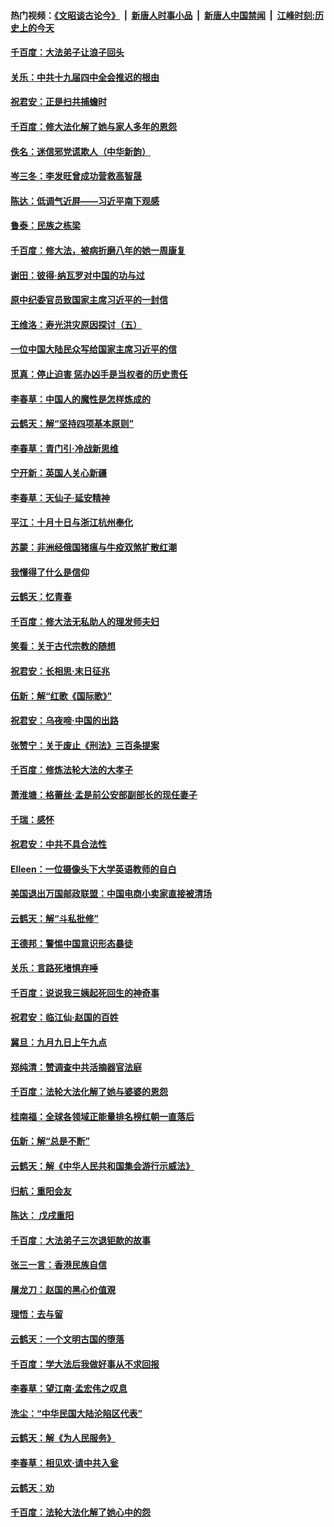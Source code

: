 #### 热门视频：[《文昭谈古论今》](https://github.com/gfw-breaker/wenzhao/blob/master/README.md?t=10310632) &nbsp;|&nbsp; [新唐人时事小品](https://github.com/gfw-breaker/ntdtv-comedy/blob/master/README.md?t=10310632) &nbsp;|&nbsp; [新唐人中国禁闻](https://github.com/gfw-breaker/ntdtv-news/blob/master/README.md?t=10310632) &nbsp;|&nbsp; [江峰时刻:历史上的今天](https://github.com/gfw-breaker/today-in-history/blob/master/README.md?t=10310632) 

#### [千百度：大法弟子让浪子回头](../pages/nsc993/n10819975.md?t=10310632) 

#### [关乐：中共十九届四中全会推迟的根由](../pages/nsc993/n10819308.md?t=10310632) 

#### [祝君安：正是扫共捕蟾时](../pages/nsc993/n10819271.md?t=10310632) 

#### [千百度：修大法化解了她与家人多年的恩怨](../pages/nsc993/n10817526.md?t=10310632) 

#### [佚名：迷信邪党谎欺人（中华新韵）](../pages/nsc993/n10815555.md?t=10310632) 

#### [岑三冬：李发旺曾成功营救高智晟](../pages/nsc993/n10815539.md?t=10310632) 

#### [陈达：低调气近屏——习近平南下观感](../pages/nsc993/n10815525.md?t=10310632) 

#### [鲁泰：民族之栋梁](../pages/nsc993/n10815500.md?t=10310632) 

#### [千百度：修大法，被病折磨八年的她一周康复](../pages/nsc993/n10814999.md?t=10310632) 

#### [谢田：彼得‧纳瓦罗对中国的功与过](../pages/nsc993/n10812731.md?t=10310632) 

#### [原中纪委官员致国家主席习近平的一封信](../pages/nsc993/n10814849.md?t=10310632) 

#### [王维洛：寿光洪灾原因探讨（五）](../pages/nsc993/n10814744.md?t=10310632) 

#### [一位中国大陆民众写给国家主席习近平的信](../pages/nsc993/n10813495.md?t=10310632) 

#### [觅真：停止迫害 惩办凶手是当权者的历史责任](../pages/nsc993/n10811677.md?t=10310632) 

#### [李春草：中国人的魔性是怎样炼成的](../pages/nsc993/n10811622.md?t=10310632) 

#### [云鹤天：解“坚持四项基本原则”](../pages/nsc993/n10810743.md?t=10310632) 

#### [李春草：青门引·冷战新思维](../pages/nsc993/n10810733.md?t=10310632) 

#### [宁开新：英国人关心新疆](../pages/nsc993/n10809847.md?t=10310632) 

#### [李春草：天仙子‧延安精神](../pages/nsc993/n10807053.md?t=10310632) 

#### [平江：十月十日与浙江杭州奉化](../pages/nsc993/n10807043.md?t=10310632) 

#### [苏蒙：非洲经俄国猪瘟与牛疫双煞扩散红潮](../pages/nsc993/n10807031.md?t=10310632) 

#### [我懂得了什么是信仰](../pages/nsc993/n10801554.md?t=10310632) 

#### [云鹤天：忆青春](../pages/nsc993/n10802146.md?t=10310632) 

#### [千百度：修大法无私助人的理发师夫妇](../pages/nsc993/n10802411.md?t=10310632) 

#### [笑看：关于古代宗教的随想](../pages/nsc993/n10802156.md?t=10310632) 

#### [祝君安：长相思‧末日征兆](../pages/nsc993/n10802141.md?t=10310632) 

#### [伍新：解“红歌《国际歌》”](../pages/nsc993/n10800387.md?t=10310632) 

#### [祝君安：乌夜啼‧中国的出路](../pages/nsc993/n10800368.md?t=10310632) 

#### [张赞宁：关于废止《刑法》三百条提案](../pages/nsc993/n10800416.md?t=10310632) 

#### [千百度：修炼法轮大法的大孝子](../pages/nsc993/n10799615.md?t=10310632) 

#### [萧淮塘：格蕾丝‧孟是前公安部副部长的现任妻子](../pages/nsc993/n10799586.md?t=10310632) 

#### [千瑞：感怀](../pages/nsc993/n10799581.md?t=10310632) 

#### [祝君安：中共不具合法性](../pages/nsc993/n10798264.md?t=10310632) 

#### [EIleen：一位摄像头下大学英语教师的自白](../pages/nsc993/n10797002.md?t=10310632) 

#### [美国退出万国邮政联盟：中国电商小卖家直接被清场](../pages/nsc993/n10794894.md?t=10310632) 

#### [云鹤天：解“斗私批修”](../pages/nsc993/n10794890.md?t=10310632) 

#### [王德邦：警惕中国意识形态暴徒](../pages/nsc993/n10794883.md?t=10310632) 

#### [关乐：言路死堵惧弃唾](../pages/nsc993/n10794076.md?t=10310632) 

#### [千百度：说说我三姨起死回生的神奇事](../pages/nsc993/n10794283.md?t=10310632) 

#### [祝君安：临江仙‧赵国的百姓](../pages/nsc993/n10794048.md?t=10310632) 

#### [冀旦：九月九日上午九点](../pages/nsc993/n10794036.md?t=10310632) 

#### [郑纯清：赞调查中共活摘器官法庭](../pages/nsc993/n10791263.md?t=10310632) 

#### [千百度：法轮大法化解了她与婆婆的恩怨](../pages/nsc993/n10791631.md?t=10310632) 

#### [桂南福：全球各领域正能量排名榜红朝一直落后](../pages/nsc993/n10791212.md?t=10310632) 

#### [伍新：解“总是不断”](../pages/nsc993/n10791175.md?t=10310632) 

#### [云鹤天：解《中华人民共和国集会游行示威法》](../pages/nsc993/n10788984.md?t=10310632) 

#### [归航：重阳会友](../pages/nsc993/n10788972.md?t=10310632) 

#### [陈达： 戊戌重阳](../pages/nsc993/n10788955.md?t=10310632) 

#### [千百度：大法弟子三次退钜款的故事](../pages/nsc993/n10788888.md?t=10310632) 

#### [张三一言：香港民族自信](../pages/nsc993/n10788940.md?t=10310632) 

#### [屠龙刀：赵国的黑心价值覌](../pages/nsc993/n10786800.md?t=10310632) 

#### [理悟：去与留](../pages/nsc993/n10786798.md?t=10310632) 

#### [云鹤天：一个文明古国的堕落](../pages/nsc993/n10786791.md?t=10310632) 

#### [千百度：学大法后我做好事从不求回报](../pages/nsc993/n10786688.md?t=10310632) 

#### [李春草：望江南‧孟宏伟之叹息](../pages/nsc993/n10786183.md?t=10310632) 

#### [洗尘：“中华民国大陆沦陷区代表”](../pages/nsc993/n10786166.md?t=10310632) 

#### [云鹤天：解《为人民服务》](../pages/nsc993/n10786176.md?t=10310632) 

#### [李春草：相见欢‧请中共入瓮](../pages/nsc993/n10785067.md?t=10310632) 

#### [云鹤天：劝](../pages/nsc993/n10785051.md?t=10310632) 

#### [千百度：法轮大法化解了她心中的怨](../pages/nsc993/n10783905.md?t=10310632) 

